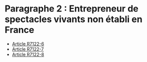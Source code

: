 # Paragraphe 2 : Entrepreneur de spectacles vivants non établi en France

* [Article R7122-6](./LEGIARTI000024501088.md)
* [Article R7122-7](./LEGIARTI000024501092.md)
* [Article R7122-8](./LEGIARTI000024501085.md)
